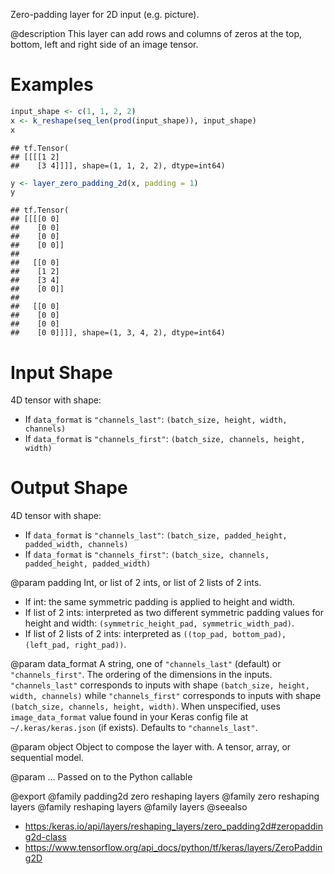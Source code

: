 Zero-padding layer for 2D input (e.g. picture).

@description
This layer can add rows and columns of zeros at the top, bottom, left and
right side of an image tensor.

# Examples

```r
input_shape <- c(1, 1, 2, 2)
x <- k_reshape(seq_len(prod(input_shape)), input_shape)
x
```

```
## tf.Tensor(
## [[[[1 2]
##    [3 4]]]], shape=(1, 1, 2, 2), dtype=int64)
```

```r
y <- layer_zero_padding_2d(x, padding = 1)
y
```

```
## tf.Tensor(
## [[[[0 0]
##    [0 0]
##    [0 0]
##    [0 0]]
##
##   [[0 0]
##    [1 2]
##    [3 4]
##    [0 0]]
##
##   [[0 0]
##    [0 0]
##    [0 0]
##    [0 0]]]], shape=(1, 3, 4, 2), dtype=int64)
```

# Input Shape
4D tensor with shape:
- If `data_format` is `"channels_last"`:
  `(batch_size, height, width, channels)`
- If `data_format` is `"channels_first"`:
  `(batch_size, channels, height, width)`

# Output Shape
4D tensor with shape:
- If `data_format` is `"channels_last"`:
  `(batch_size, padded_height, padded_width, channels)`
- If `data_format` is `"channels_first"`:
  `(batch_size, channels, padded_height, padded_width)`

@param padding
Int, or list of 2 ints, or list of 2 lists of 2 ints.
- If int: the same symmetric padding is applied to height and width.
- If list of 2 ints: interpreted as two different symmetric padding
  values for height and width:
  `(symmetric_height_pad, symmetric_width_pad)`.
- If list of 2 lists of 2 ints: interpreted as
 `((top_pad, bottom_pad), (left_pad, right_pad))`.

@param data_format
A string, one of `"channels_last"` (default) or
`"channels_first"`. The ordering of the dimensions in the inputs.
`"channels_last"` corresponds to inputs with shape
`(batch_size, height, width, channels)` while `"channels_first"`
corresponds to inputs with shape
`(batch_size, channels, height, width)`.
When unspecified, uses `image_data_format` value found in your Keras
config file at `~/.keras/keras.json` (if exists). Defaults to
`"channels_last"`.

@param object
Object to compose the layer with. A tensor, array, or sequential model.

@param ...
Passed on to the Python callable

@export
@family padding2d zero reshaping layers
@family zero reshaping layers
@family reshaping layers
@family layers
@seealso
+ <https:/keras.io/api/layers/reshaping_layers/zero_padding2d#zeropadding2d-class>
+ <https://www.tensorflow.org/api_docs/python/tf/keras/layers/ZeroPadding2D>

